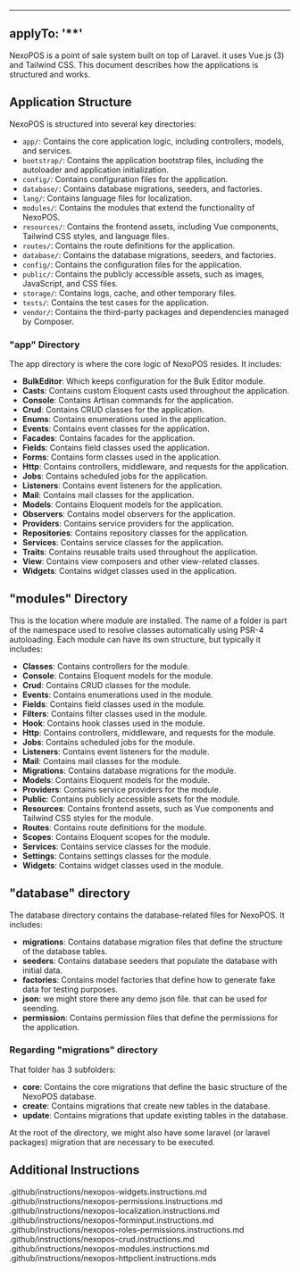  ---
applyTo: '**'
---
NexoPOS is a point of sale system built on top of Laravel. it uses Vue.js (3) and Tailwind CSS. This document describes how the applications is structured and works.

## Application Structure
NexoPOS is structured into several key directories:
- `app/`: Contains the core application logic, including controllers, models, and services.
- `bootstrap/`: Contains the application bootstrap files, including the autoloader and application initialization.
- `config/`: Contains configuration files for the application.
- `database/`: Contains database migrations, seeders, and factories.
- `lang/`: Contains language files for localization.
- `modules/`: Contains the modules that extend the functionality of NexoPOS.
- `resources/`: Contains the frontend assets, including Vue components, Tailwind CSS styles, and language files.
- `routes/`: Contains the route definitions for the application.
- `database/`: Contains the database migrations, seeders, and factories.
- `config/`: Contains the configuration files for the application.
- `public/`: Contains the publicly accessible assets, such as images, JavaScript, and CSS files.
- `storage/`: Contains logs, cache, and other temporary files.
- `tests/`: Contains the test cases for the application.
- `vendor/`: Contains the third-party packages and dependencies managed by Composer.

### "app" Directory
The app directory is where the core logic of NexoPOS resides. It includes:
- **BulkEditor**: Which keeps configuration for the Bulk Editor module.
- **Casts**: Contains custom Eloquent casts used throughout the application.
- **Console**: Contains Artisan commands for the application.
- **Crud**: Contains CRUD classes for the application.
- **Enums**: Contains enumerations used in the application.
- **Events**: Contains event classes for the application.
- **Facades**: Contains facades for the application.
- **Fields**: Contains field classes used the application.
- **Forms**: Contains form classes used in the application.
- **Http**: Contains controllers, middleware, and requests for the application.
- **Jobs**: Contains scheduled jobs for the application.
- **Listeners**: Contains event listeners for the application.
- **Mail**: Contains mail classes for the application.
- **Models**: Contains Eloquent models for the application.
- **Observers**: Contains model observers for the application.
- **Providers**: Contains service providers for the application.
- **Repositories**: Contains repository classes for the application.
- **Services**: Contains service classes for the application.
- **Traits**: Contains reusable traits used throughout the application.
- **View**: Contains view composers and other view-related classes.
- **Widgets**: Contains widget classes used in the application.

## "modules" Directory
This is the location where module are installed. The name of a folder is part of the namespace used to resolve
classes automatically using PSR-4 autoloading. Each module can have its own structure, but typically it includes:

- **Classes**: Contains controllers for the module.
- **Console**: Contains Eloquent models for the module.
- **Crud**: Contains CRUD classes for the module.
- **Events**: Contains enumerations used in the module.
- **Fields**: Contains field classes used in the module.
- **Filters**: Contains filter classes used in the module.
- **Hook**: Contains hook classes used in the module.
- **Http**: Contains controllers, middleware, and requests for the module.
- **Jobs**: Contains scheduled jobs for the module.
- **Listeners**: Contains event listeners for the module.
- **Mail**: Contains mail classes for the module.
- **Migrations**: Contains database migrations for the module.
- **Models**: Contains Eloquent models for the module.
- **Providers**: Contains service providers for the module.
- **Public**: Contains publicly accessible assets for the module.
- **Resources**: Contains frontend assets, such as Vue components and Tailwind CSS styles for the module.
- **Routes**: Contains route definitions for the module.
- **Scopes**: Contains Eloquent scopes for the module.
- **Services**: Contains service classes for the module.
- **Settings**: Contains settings classes for the module.
- **Widgets**: Contains widget classes used in the module.

## "database" directory
The database directory contains the database-related files for NexoPOS. It includes:

- **migrations**: Contains database migration files that define the structure of the database tables.
- **seeders**: Contains database seeders that populate the database with initial data.
- **factories**: Contains model factories that define how to generate fake data for testing purposes.
- **json**: we might store there any demo json file. that can be used for seending.
- **permission**: Contains permission files that define the permissions for the application.

### Regarding "migrations" directory
That folder has 3 subfolders:
 
- **core**: Contains the core migrations that define the basic structure of the NexoPOS database.
- **create**: Contains migrations that create new tables in the database.
- **update**: Contains migrations that update existing tables in the database.

At the root of the directory, we might also have some laravel (or laravel packages) migration that are necessary to be executed.

## Additional Instructions
.github/instructions/nexopos-widgets.instructions.md
.github/instructions/nexopos-permissions.instructions.md
.github/instructions/nexopos-localization.instructions.md
.github/instructions/nexopos-forminput.instructions.md
.github/instructions/nexopos-roles-permissions.instructions.md
.github/instructions/nexopos-crud.instructions.md
.github/instructions/nexopos-modules.instructions.md
.github/instructions/nexopos-httpclient.instructions.mds